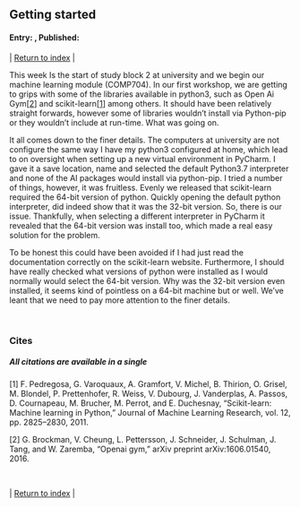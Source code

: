 ## Getting started 
#### Entry: <span id="index"></span>, Published: <span id="published"></span>

<span class="priv_entry" style="display: inline;"></span>
| 
[Return to index](../)
| 
<span class="next_entry" style="display: inline;"></span>


This week Is the start of study block 2 at university and we begin our machine learning module (COMP704). In our first workshop, we are getting to grips with some of the libraries available in python3, such as Open Ai Gym[[2](#c2)] and scikit-learn[[1](#c1)] among others. It should have been relatively straight forwards, however some of libraries wouldn’t install via Python-pip or they wouldn’t include at run-time. What was going on.

It all comes down to the finer details. The computers at university are not configure the same way I have my python3 configured at home, which lead to on oversight when setting up a new virtual environment in PyCharm. I gave it a save location, name and selected the default Python3.7 interpreter and none of the AI packages would install via python-pip. I tried a number of things, however, it was fruitless. Evenly we released that scikit-learn required the 64-bit version of python. Quickly opening the default python interpreter, did indeed show that it was the 32-bit version. So, there is our issue. Thankfully, when selecting a different interpreter in PyCharm it revealed that the 64-bit version was install too, which made a real easy solution for the problem.

To be honest this could have been avoided if I had just read the documentation correctly on the scikit-learn website. Furthermore, I should have really checked what versions of python were installed as I would normally would select the 64-bit version. Why was the 32-bit version even installed, it seems kind of pointless on a 64-bit machine but or well. We’ve leant that we need to pay more attention to the finer details.


<br />

### Cites
##### All citations are available in a single

<p id="c1">
[1]  F. Pedregosa, G. Varoquaux, A. Gramfort, V. Michel, B. Thirion, O. Grisel, M. Blondel, P. Prettenhofer, R. Weiss, V. Dubourg, J. Vanderplas, A. Passos, D. Cournapeau, M. Brucher, M. Perrot, and E. Duchesnay, “Scikit-learn: Machine learning in Python,” Journal of Machine Learning Research, vol. 12, pp. 2825–2830, 2011.
</p>
<p id="c2">
[2] G. Brockman, V. Cheung, L. Pettersson, J. Schneider, J. Schulman, J. Tang, and W. Zaremba, “Openai gym,” arXiv preprint arXiv:1606.01540, 2016.
</p>

<br />

<span class="priv_entry" style="display: inline;"></span>
| 
[Return to index](../)
| 
<span class="next_entry" style="display: inline;"></span>

<br />
<br />

<script>
// Store the entry id and published values in a JS script, to make life easier with updateing links.
entry_id  = 0
published = "27-01-22" 
week = 1

document.getElementById("index").innerHTML = entry_id
document.getElementById("published").innerHTML   = `${published} (Week: ${week})`


next_page = "journal_"+ (entry_id + 1)
priv_page = "journal_"+ (entry_id - 1)

next_links = document.getElementsByClassName("next_entry")
priv_links = document.getElementsByClassName("priv_entry")

// atempt to fetch the next page. 
// if we get an ok responce display the next links, 
// otherwise we have most likely reaced the end.
fetch('./'+next_page+'.html')
    .then (
        responce => {
        if ( responce.ok ) 
            for ( let i in next_links )
                next_links[i].innerHTML = '<a href="./'+next_page+'">Next ></a>'
        }
    )

// only display the priv page link if we have gone past the first page.
// theres no need to fetch the prv page, since we know the min id is 0
if (entry_id > 0)
    for ( let i in priv_links )
        priv_links[i].innerHTML = '<a href="./'+priv_page+'">< Priv</a>'


</script>